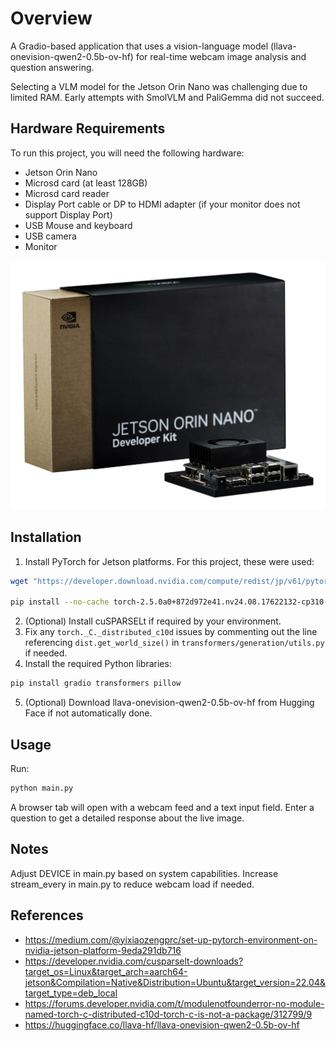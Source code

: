 # Overview
A Gradio-based application that uses a vision-language model (llava-onevision-qwen2-0.5b-ov-hf) for real-time webcam image analysis and question answering.

Selecting a VLM model for the Jetson Orin Nano was challenging due to limited RAM. Early attempts with SmolVLM and PaliGemma did not succeed.

## Hardware Requirements

To run this project, you will need the following hardware:

- Jetson Orin Nano
- Microsd card (at least 128GB)
- Microsd card reader
- Display Port cable or DP to HDMI adapter (if your monitor does not support Display Port)
- USB Mouse and keyboard
- USB camera
- Monitor

![alt text](image.png)

## Installation
1. Install PyTorch for Jetson platforms. For this project, these were used:

```bash
wget "https://developer.download.nvidia.com/compute/redist/jp/v61/pytorch/torch-2.5.0a0+872d972e41.nv24.08.17622132-cp310-cp310-linux_aarch64.whl" 

pip install --no-cache torch-2.5.0a0+872d972e41.nv24.08.17622132-cp310-cp310-linux_aarch64.whl
```

2. (Optional) Install cuSPARSELt if required by your environment.
3. Fix any `torch._C._distributed_c10d` issues by commenting out the line referencing `dist.get_world_size()` in `transformers/generation/utils.py` if needed.
4. Install the required Python libraries:
```bash
pip install gradio transformers pillow
```
5. (Optional) Download llava-onevision-qwen2-0.5b-ov-hf from Hugging Face if not automatically done.



## Usage

Run:
```python
python main.py
```

A browser tab will open with a webcam feed and a text input field. Enter a question to get a detailed response about the live image.

## Notes
Adjust DEVICE in main.py based on system capabilities.
Increase stream_every in main.py to reduce webcam load if needed.

## References
- https://medium.com/@yixiaozengprc/set-up-pytorch-environment-on-nvidia-jetson-platform-9eda291db716
- https://developer.nvidia.com/cusparselt-downloads?target_os=Linux&target_arch=aarch64-jetson&Compilation=Native&Distribution=Ubuntu&target_version=22.04&target_type=deb_local
- https://forums.developer.nvidia.com/t/modulenotfounderror-no-module-named-torch-c-distributed-c10d-torch-c-is-not-a-package/312799/9
- https://huggingface.co/llava-hf/llava-onevision-qwen2-0.5b-ov-hf
